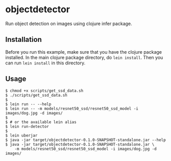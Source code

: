 <!---
  Licensed to the Apache Software Foundation (ASF) under one
  or more contributor license agreements.  See the NOTICE file
  distributed with this work for additional information
  regarding copyright ownership.  The ASF licenses this file
  to you under the Apache License, Version 2.0 (the
  "License"); you may not use this file except in compliance
  with the License.  You may obtain a copy of the License at

    http://www.apache.org/licenses/LICENSE-2.0

  Unless required by applicable law or agreed to in writing,
  software distributed under the License is distributed on an
  "AS IS" BASIS, WITHOUT WARRANTIES OR CONDITIONS OF ANY
  KIND, either express or implied.  See the License for the
  specific language governing permissions and limitations
  under the License.
-->

# objectdetector

Run object detection on images using clojure infer package.

## Installation

Before you run this example, make sure that you have the clojure package installed.
In the main clojure package directory, do `lein install`. Then you can run
`lein install` in this directory.

## Usage

```
$ chmod +x scripts/get_ssd_data.sh
$ ./scripts/get_ssd_data.sh
$
$ lein run -- --help
$ lein run -- -m models/resnet50_ssd/resnet50_ssd_model -i images/dog.jpg -d images/
$ 
$ # or the available lein alias
$ lein run-detector
$
$ lein uberjar
$ java -jar target/objectdetector-0.1.0-SNAPSHOT-standalone.jar --help
$ java -jar target/objectdetector-0.1.0-SNAPSHOT-standalone.jar \
    -m models/resnet50_ssd/resnet50_ssd_model -i images/dog.jpg -d images/
```
